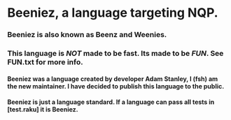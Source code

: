 # Beeniez, a language targeting NQP.
### Beeniez is also known as Beenz and Weenies.

### This language is ***NOT*** made to be fast. Its made to be ***FUN***. See FUN.txt for more info.

#### Beeniez was a language created by developer Adam Stanley, I (fsh) am the new maintainer. I have decided to publish this language to the public.

#### Beeniez is just a language standard. If a language can pass all tests in [test.raku] it is Beeniez.